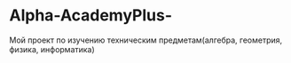 # Alpha-AcademyPlus-
Мой проект по изучению техническим предметам(алгебра, геометрия, физика, информатика)
